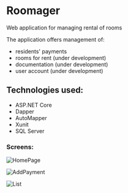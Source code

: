 # Roomager
Web application for managing rental of rooms

The application offers management of:
* residents' payments
* rooms for rent (under development)
* documentation (under development)
* user account (under development)

## Technologies used: 
* ASP.NET Core 
* Dapper
* AutoMapper
* Xunit
* SQL Server

### Screens:

![HomePage](https://user-images.githubusercontent.com/51293461/145276765-5100c52b-4e63-4ae8-aa20-be6720ecd6b5.png)

![AddPayment](https://user-images.githubusercontent.com/51293461/145276729-549e4f25-1f21-4928-95ff-9a168fa45644.png)

![List](https://user-images.githubusercontent.com/51293461/145276799-6db9e057-6ca2-4b73-b06b-fea97ab62989.png)
